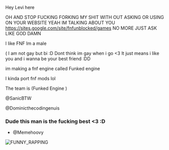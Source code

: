  Hey Levi here
 
 OH AND STOP FUCKING FORKING MY SHIT WITH OUT ASKING OR USING ON YOUR WEBSITE YEAH IM TALKING ABOUT YOU https://sites.google.com/site/fnfunblocked/games NO MORE JUST ASK LIKE GOD DAMN
 
 I like FNF Im a male 
 
 ( I am not gay but bi :D Dont think im gay when i go <3 It just means i like you and i wanna be your best friend :DD
 
 im making a fnf engine called Funked engine 
 
 I kinda port fnf mods lol
 
 The team is (Funked Engine )
 
 
 @SanicBTW
 
 @Dominicthecodingenuis 
 
 ### Dude this man is the fucking best <3 :D
  - @Memehoovy
  
 
 ![FUNNY_RAPPING](https://user-images.githubusercontent.com/92174516/166082282-9728574b-29b1-40fe-8808-b876e98473fc.gif)
